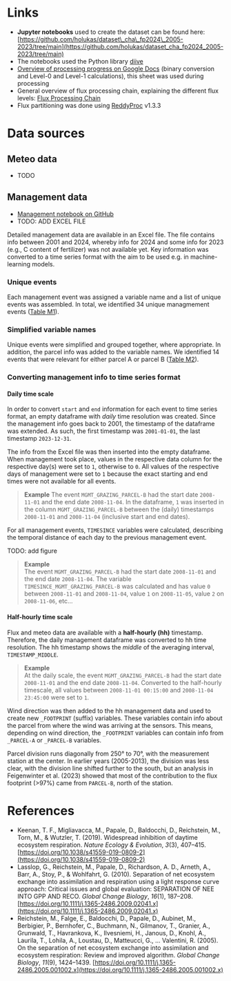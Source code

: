 
# Links

* **Jupyter notebooks** used to create the dataset can be found here: [https://github.com/holukas/dataset\_cha\_fp2024\_2005-2023/tree/main](https://github.com/holukas/dataset_cha_fp2024_2005-2023/tree/main)
*   The notebooks used the Python library [diive](https://github.com/holukas/diive)
*   [Overview of processing progress on Google Docs](https://docs.google.com/spreadsheets/d/1KXaTtckHqOGULcr9nwL0FJ-xDnMJUFeDaXX8zh0fbJo/edit?usp=sharing) (binary conversion and Level-0 and Level-1 calculations), this sheet was used during processing
*   General overview of flux processing chain, explaining the different flux levels: [Flux Processing Chain](https://www.swissfluxnet.ethz.ch/index.php/data/ecosystem-fluxes/flux-processing-chain/)
*   Flux partitioning was done using [ReddyProc](https://github.com/EarthyScience/REddyProc) v1.3.3

# Data sources
## Meteo data
- TODO
## Management data

- [Management notebook on GitHub](https://github.com/holukas/dataset_cha_fp2024_2005-2023/blob/main/notebooks/20_MANAGEMENT/22.0_ConvertMgmtToTimeseries_Correction.ipynb)
- TODO: ADD EXCEL FILE

Detailed management data are available in an Excel file. The file contains info between 2001 and 2024, whereby info for 2024 and some info for 2023 (e.g., C content of fertilizer) was not available yet. Key information was converted to a time series format with the aim to be used e.g. in machine-learning models.

### Unique events

Each management event was assigned a variable name and a list of unique events was assembled. In total, we identified 34 unique managmement events ([Table M1](https://www.swissfluxnet.ethz.ch/index.php/documentation/ch-cha-fp2024-2005-2023/#Table_M1_Unique_management_events_between_2001_and_2024)).

### Simplified variable names

Unique events were simplified and grouped together, where appropriate. In addition, the parcel info was added to the variable names. We identified 14 events that were relevant for either parcel A or parcel B ([Table M2](https://www.swissfluxnet.ethz.ch/index.php/documentation/ch-cha-fp2024-2005-2023/#Table_M2_Simplified_and_grouped_management_variables)).

### Converting management info to time series format

#### Daily time scale

In order to convert `start` and `end` information for each event to time series format, an empty dataframe with _daily_ time resolution was created. Since the management info goes back to 2001, the timestamp of the dataframe was extended. As such, the first timestamp was `2001-01-01`, the last timestamp `2023-12-31`.

The info from the Excel file was then inserted into the empty dataframe. When management took place, values in the respective data column for the respective day(s) were set to `1`, otherwise to `0`. All values of the respective days of management were set to `1` because the exact starting and end times were not available for all events.


> **Example**
> The event `MGMT_GRAZING_PARCEL-B` had the start date `2008-11-01` and the end date `2008-11-04`. In the dataframe, `1` was inserted in the column `MGMT_GRAZING_PARCEL-B` between the (daily) timestamps `2008-11-01` and `2008-11-04` (inclusive start and end dates).  
 
For all management events, `TIMESINCE` variables were calculated, describing the temporal distance of each day to the previous management event.

TODO: add figure

> **Example**  
> The event `MGMT_GRAZING_PARCEL-B` had the start date `2008-11-01` and the end date `2008-11-04`. The variable `TIMESINCE_MGMT_GRAZING_PARCEL-B` was calculated and has value `0` between `2008-11-01` and `2008-11-04`, value `1` on `2008-11-05`, value `2` on `2008-11-06`, etc...  
#### Half-hourly time scale

Flux and meteo data are available with a **half-hourly (hh)** timestamp. Therefore, the daily management dataframe was converted to hh time resolution. The hh timestamp shows the _middle_ of the averaging interval, `TIMESTAMP_MIDDLE`.

> **Example**  
> At the daily scale, the event `MGMT_GRAZING_PARCEL-B` had the start date `2008-11-01` and the end date `2008-11-04`. Converted to the half-hourly timescale, all values between `2008-11-01 00:15:00` and `2008-11-04 23:45:00` were set to `1`.  

Wind direction was then added to the hh management data and used to create new `_FOOTPRINT` (suffix) variables. These variables contain info about the parcel from where the wind was arriving at the sensors. This means, depending on wind direction, the `_FOOTPRINT` variables can contain info from `_PARCEL-A` or `_PARCEL-B` variables.

Parcel division runs diagonally from 250° to 70°, with the measurement station at the center. In earlier years (2005-2013), the division was less clear, with the division line shifted further to the south, but an analysis in Feigenwinter et al. (2023) showed that most of the contribution to the flux footprint (>97%) came from `PARCEL-B`, north of the station.

# References

*   Keenan, T. F., Migliavacca, M., Papale, D., Baldocchi, D., Reichstein, M., Torn, M., & Wutzler, T. (2019). Widespread inhibition of daytime ecosystem respiration. _Nature Ecology & Evolution_, _3_(3), 407–415. [https://doi.org/10.1038/s41559-019-0809-2](https://doi.org/10.1038/s41559-019-0809-2)
*   Lasslop, G., Reichstein, M., Papale, D., Richardson, A. D., Arneth, A., Barr, A., Stoy, P., & Wohlfahrt, G. (2010). Separation of net ecosystem exchange into assimilation and respiration using a light response curve approach: Critical issues and global evaluation: SEPARATION OF NEE INTO GPP AND RECO. _Global Change Biology_, _16_(1), 187–208. [https://doi.org/10.1111/j.1365-2486.2009.02041.x](https://doi.org/10.1111/j.1365-2486.2009.02041.x)
*   Reichstein, M., Falge, E., Baldocchi, D., Papale, D., Aubinet, M., Berbigier, P., Bernhofer, C., Buchmann, N., Gilmanov, T., Granier, A., Grunwald, T., Havrankova, K., Ilvesniemi, H., Janous, D., Knohl, A., Laurila, T., Lohila, A., Loustau, D., Matteucci, G., … Valentini, R. (2005). On the separation of net ecosystem exchange into assimilation and ecosystem respiration: Review and improved algorithm. _Global Change Biology_, _11_(9), 1424–1439. [https://doi.org/10.1111/j.1365-2486.2005.001002.x](https://doi.org/10.1111/j.1365-2486.2005.001002.x)